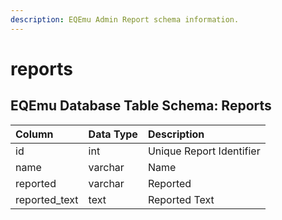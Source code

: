 ```yaml
---
description: EQEmu Admin Report schema information.
---
```


# reports

## EQEmu Database Table Schema: Reports

| Column | Data Type | Description |
| :--- | :--- | :--- |
| id | int | Unique Report Identifier |
| name | varchar | Name |
| reported | varchar | Reported |
| reported\_text | text | Reported Text |

